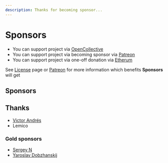 ```yaml
---
description: Thanks for becoming sponsor...
---
```


# Sponsors

* You can support project via [OpenCollective](https://opencollective.com/nanoexpress)
* You can support project via becoming sponsor via [Patreon](https://patreon.com/dalisoft) 
* You can support project via one-off donation via [Etherum](https://etherscan.io/address/0x966234411ef14b36069005af26bd3f43a76a9983)

See [License](../license.md) page or [Patreon](https://www.patreon.com/dalisoft) for more information which benefits **Sponsors** will get

## Sponsors

## Thanks

* [Victor Andrés](https://github.com/victor-a-rigacci)
* Lemico

### Gold sponsors

* [Sergey N](https://github.com/mrauhu)
* [Yaroslav Dobzhanskij](https://github.com/yarsky-tgz)

### 

